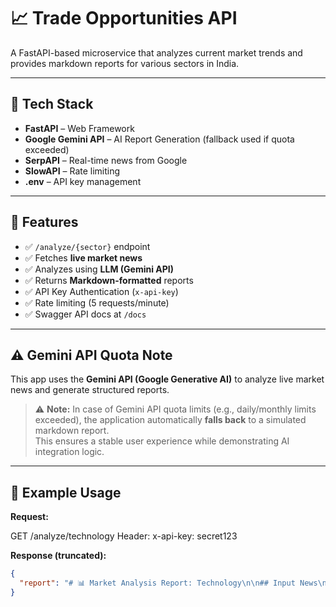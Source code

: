 # 📈 Trade Opportunities API

A FastAPI-based microservice that analyzes current market trends and provides markdown reports for various sectors in India.

---

## 🔧 Tech Stack

- **FastAPI** – Web Framework
- **Google Gemini API** – AI Report Generation (fallback used if quota exceeded)
- **SerpAPI** – Real-time news from Google
- **SlowAPI** – Rate limiting
- **.env** – API key management

---

## 🚀 Features

- ✅ `/analyze/{sector}` endpoint
- ✅ Fetches **live market news**
- ✅ Analyzes using **LLM (Gemini API)**
- ✅ Returns **Markdown-formatted** reports
- ✅ API Key Authentication (`x-api-key`)
- ✅ Rate limiting (5 requests/minute)
- ✅ Swagger API docs at `/docs`

---

## ⚠️ Gemini API Quota Note

This app uses the **Gemini API (Google Generative AI)** to analyze live market news and generate structured reports.

> ⚠️ **Note:** In case of Gemini API quota limits (e.g., daily/monthly limits exceeded), the application automatically **falls back** to a simulated markdown report.  
This ensures a stable user experience while demonstrating AI integration logic.

---


## 🧪 Example Usage

**Request:**

GET /analyze/technology
Header: x-api-key: secret123

**Response (truncated):**
```json
{
  "report": "# 📊 Market Analysis Report: Technology\n\n## Input News\n- headline 1\n- headline 2\n..."
}
